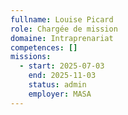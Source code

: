 ```yaml
---
fullname: Louise Picard
role: Chargée de mission
domaine: Intraprenariat
competences: []
missions:
  - start: 2025-07-03
    end: 2025-11-03
    status: admin
    employer: MASA
---
```


